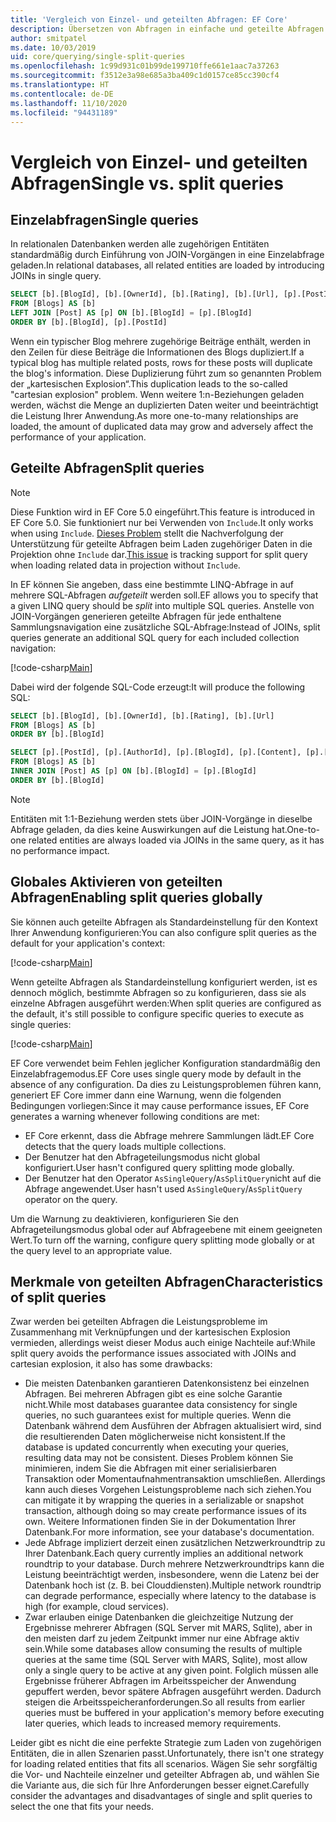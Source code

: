 ```yaml
---
title: 'Vergleich von Einzel- und geteilten Abfragen: EF Core'
description: Übersetzen von Abfragen in einfache und geteilte Abfragen in SQL mit Entity Framework Core
author: smitpatel
ms.date: 10/03/2019
uid: core/querying/single-split-queries
ms.openlocfilehash: 1c99d931c01b99de199710ffe661e1aac7a37263
ms.sourcegitcommit: f3512e3a98e685a3ba409c1d0157ce85cc390cf4
ms.translationtype: HT
ms.contentlocale: de-DE
ms.lasthandoff: 11/10/2020
ms.locfileid: "94431189"
---
```

# <a name="single-vs-split-queries"></a><span data-ttu-id="223a3-103">Vergleich von Einzel- und geteilten Abfragen</span><span class="sxs-lookup"><span data-stu-id="223a3-103">Single vs. split queries</span></span>

## <a name="single-queries"></a><span data-ttu-id="223a3-104">Einzelabfragen</span><span class="sxs-lookup"><span data-stu-id="223a3-104">Single queries</span></span>

<span data-ttu-id="223a3-105">In relationalen Datenbanken werden alle zugehörigen Entitäten standardmäßig durch Einführung von JOIN-Vorgängen in eine Einzelabfrage geladen.</span><span class="sxs-lookup"><span data-stu-id="223a3-105">In relational databases, all related entities are loaded by introducing JOINs in single query.</span></span>

```sql
SELECT [b].[BlogId], [b].[OwnerId], [b].[Rating], [b].[Url], [p].[PostId], [p].[AuthorId], [p].[BlogId], [p].[Content], [p].[Rating], [p].[Title]
FROM [Blogs] AS [b]
LEFT JOIN [Post] AS [p] ON [b].[BlogId] = [p].[BlogId]
ORDER BY [b].[BlogId], [p].[PostId]
```

<span data-ttu-id="223a3-106">Wenn ein typischer Blog mehrere zugehörige Beiträge enthält, werden in den Zeilen für diese Beiträge die Informationen des Blogs dupliziert.</span><span class="sxs-lookup"><span data-stu-id="223a3-106">If a typical blog has multiple related posts, rows for these posts will duplicate the blog's information.</span></span> <span data-ttu-id="223a3-107">Diese Duplizierung führt zum so genannten Problem der „kartesischen Explosion“.</span><span class="sxs-lookup"><span data-stu-id="223a3-107">This duplication leads to the so-called "cartesian explosion" problem.</span></span> <span data-ttu-id="223a3-108">Wenn weitere 1:n-Beziehungen geladen werden, wächst die Menge an duplizierten Daten weiter und beeinträchtigt die Leistung Ihrer Anwendung.</span><span class="sxs-lookup"><span data-stu-id="223a3-108">As more one-to-many relationships are loaded, the amount of duplicated data may grow and adversely affect the performance of your application.</span></span>

## <a name="split-queries"></a><span data-ttu-id="223a3-109">Geteilte Abfragen</span><span class="sxs-lookup"><span data-stu-id="223a3-109">Split queries</span></span>

> [!NOTE]
> <span data-ttu-id="223a3-110">Diese Funktion wird in EF Core 5.0 eingeführt.</span><span class="sxs-lookup"><span data-stu-id="223a3-110">This feature is introduced in EF Core 5.0.</span></span> <span data-ttu-id="223a3-111">Sie funktioniert nur bei Verwenden von `Include`.</span><span class="sxs-lookup"><span data-stu-id="223a3-111">It only works when using `Include`.</span></span> <span data-ttu-id="223a3-112">[Dieses Problem](https://github.com/dotnet/efcore/issues/21234) stellt die Nachverfolgung der Unterstützung für geteilte Abfragen beim Laden zugehöriger Daten in die Projektion ohne `Include` dar.</span><span class="sxs-lookup"><span data-stu-id="223a3-112">[This issue](https://github.com/dotnet/efcore/issues/21234) is tracking support for split query when loading related data in projection without `Include`.</span></span>

<span data-ttu-id="223a3-113">In EF können Sie angeben, dass eine bestimmte LINQ-Abfrage in auf mehrere SQL-Abfragen *aufgeteilt* werden soll.</span><span class="sxs-lookup"><span data-stu-id="223a3-113">EF allows you to specify that a given LINQ query should be *split* into multiple SQL queries.</span></span> <span data-ttu-id="223a3-114">Anstelle von JOIN-Vorgängen generieren geteilte Abfragen für jede enthaltene Sammlungsnavigation eine zusätzliche SQL-Abfrage:</span><span class="sxs-lookup"><span data-stu-id="223a3-114">Instead of JOINs, split queries generate an additional SQL query for each included collection navigation:</span></span>

[!code-csharp[Main](../../../samples/core/Querying/RelatedData/Program.cs?name=AsSplitQuery&highlight=5)]

<span data-ttu-id="223a3-115">Dabei wird der folgende SQL-Code erzeugt:</span><span class="sxs-lookup"><span data-stu-id="223a3-115">It will produce the following SQL:</span></span>

```sql
SELECT [b].[BlogId], [b].[OwnerId], [b].[Rating], [b].[Url]
FROM [Blogs] AS [b]
ORDER BY [b].[BlogId]

SELECT [p].[PostId], [p].[AuthorId], [p].[BlogId], [p].[Content], [p].[Rating], [p].[Title], [b].[BlogId]
FROM [Blogs] AS [b]
INNER JOIN [Post] AS [p] ON [b].[BlogId] = [p].[BlogId]
ORDER BY [b].[BlogId]
```

> [!NOTE]
> <span data-ttu-id="223a3-116">Entitäten mit 1:1-Beziehung werden stets über JOIN-Vorgänge in dieselbe Abfrage geladen, da dies keine Auswirkungen auf die Leistung hat.</span><span class="sxs-lookup"><span data-stu-id="223a3-116">One-to-one related entities are always loaded via JOINs in the same query, as it has no performance impact.</span></span>

## <a name="enabling-split-queries-globally"></a><span data-ttu-id="223a3-117">Globales Aktivieren von geteilten Abfragen</span><span class="sxs-lookup"><span data-stu-id="223a3-117">Enabling split queries globally</span></span>

<span data-ttu-id="223a3-118">Sie können auch geteilte Abfragen als Standardeinstellung für den Kontext Ihrer Anwendung konfigurieren:</span><span class="sxs-lookup"><span data-stu-id="223a3-118">You can also configure split queries as the default for your application's context:</span></span>

[!code-csharp[Main](../../../samples/core/Querying/RelatedData/SplitQueriesBloggingContext.cs?name=QuerySplittingBehaviorSplitQuery&highlight=6)]

<span data-ttu-id="223a3-119">Wenn geteilte Abfragen als Standardeinstellung konfiguriert werden, ist es dennoch möglich, bestimmte Abfragen so zu konfigurieren, dass sie als einzelne Abfragen ausgeführt werden:</span><span class="sxs-lookup"><span data-stu-id="223a3-119">When split queries are configured as the default, it's still possible to configure specific queries to execute as single queries:</span></span>

[!code-csharp[Main](../../../samples/core/Querying/RelatedData/Program.cs?name=AsSingleQuery&highlight=5)]

<span data-ttu-id="223a3-120">EF Core verwendet beim Fehlen jeglicher Konfiguration standardmäßig den Einzelabfragemodus.</span><span class="sxs-lookup"><span data-stu-id="223a3-120">EF Core uses single query mode by default in the absence of any configuration.</span></span> <span data-ttu-id="223a3-121">Da dies zu Leistungsproblemen führen kann, generiert EF Core immer dann eine Warnung, wenn die folgenden Bedingungen vorliegen:</span><span class="sxs-lookup"><span data-stu-id="223a3-121">Since it may cause performance issues, EF Core generates a warning whenever following conditions are met:</span></span>

- <span data-ttu-id="223a3-122">EF Core erkennt, dass die Abfrage mehrere Sammlungen lädt.</span><span class="sxs-lookup"><span data-stu-id="223a3-122">EF Core detects that the query loads multiple collections.</span></span>
- <span data-ttu-id="223a3-123">Der Benutzer hat den Abfrageteilungsmodus nicht global konfiguriert.</span><span class="sxs-lookup"><span data-stu-id="223a3-123">User hasn't configured query splitting mode globally.</span></span>
- <span data-ttu-id="223a3-124">Der Benutzer hat den Operator `AsSingleQuery`/`AsSplitQuery`nicht auf die Abfrage angewendet.</span><span class="sxs-lookup"><span data-stu-id="223a3-124">User hasn't used `AsSingleQuery`/`AsSplitQuery` operator on the query.</span></span>

<span data-ttu-id="223a3-125">Um die Warnung zu deaktivieren, konfigurieren Sie den Abfrageteilungsmodus global oder auf Abfrageebene mit einem geeigneten Wert.</span><span class="sxs-lookup"><span data-stu-id="223a3-125">To turn off the warning, configure query splitting mode globally or at the query level to an appropriate value.</span></span>

## <a name="characteristics-of-split-queries"></a><span data-ttu-id="223a3-126">Merkmale von geteilten Abfragen</span><span class="sxs-lookup"><span data-stu-id="223a3-126">Characteristics of split queries</span></span>

<span data-ttu-id="223a3-127">Zwar werden bei geteilten Abfragen die Leistungsprobleme im Zusammenhang mit Verknüpfungen und der kartesischen Explosion vermieden, allerdings weist dieser Modus auch einige Nachteile auf:</span><span class="sxs-lookup"><span data-stu-id="223a3-127">While split query avoids the performance issues associated with JOINs and cartesian explosion, it also has some drawbacks:</span></span>

- <span data-ttu-id="223a3-128">Die meisten Datenbanken garantieren Datenkonsistenz bei einzelnen Abfragen. Bei mehreren Abfragen gibt es eine solche Garantie nicht.</span><span class="sxs-lookup"><span data-stu-id="223a3-128">While most databases guarantee data consistency for single queries, no such guarantees exist for multiple queries.</span></span> <span data-ttu-id="223a3-129">Wenn die Datenbank während dem Ausführen der Abfragen aktualisiert wird, sind die resultierenden Daten möglicherweise nicht konsistent.</span><span class="sxs-lookup"><span data-stu-id="223a3-129">If the database is updated concurrently when executing your queries, resulting data may not be consistent.</span></span> <span data-ttu-id="223a3-130">Dieses Problem können Sie minimieren, indem Sie die Abfragen mit einer serialisierbaren Transaktion oder Momentaufnahmentransaktion umschließen. Allerdings kann auch dieses Vorgehen Leistungsprobleme nach sich ziehen.</span><span class="sxs-lookup"><span data-stu-id="223a3-130">You can mitigate it by wrapping the queries in a serializable or snapshot transaction, although doing so may create performance issues of its own.</span></span> <span data-ttu-id="223a3-131">Weitere Informationen finden Sie in der Dokumentation Ihrer Datenbank.</span><span class="sxs-lookup"><span data-stu-id="223a3-131">For more information, see your database's documentation.</span></span>
- <span data-ttu-id="223a3-132">Jede Abfrage impliziert derzeit einen zusätzlichen Netzwerkroundtrip zu Ihrer Datenbank.</span><span class="sxs-lookup"><span data-stu-id="223a3-132">Each query currently implies an additional network roundtrip to your database.</span></span> <span data-ttu-id="223a3-133">Durch mehrere Netzwerkroundtrips kann die Leistung beeinträchtigt werden, insbesondere, wenn die Latenz bei der Datenbank hoch ist (z. B. bei Clouddiensten).</span><span class="sxs-lookup"><span data-stu-id="223a3-133">Multiple network roundtrip can degrade performance, especially where latency to the database is high (for example, cloud services).</span></span>
- <span data-ttu-id="223a3-134">Zwar erlauben einige Datenbanken die gleichzeitige Nutzung der Ergebnisse mehrerer Abfragen (SQL Server mit MARS, Sqlite), aber in den meisten darf zu jedem Zeitpunkt immer nur eine Abfrage aktiv sein.</span><span class="sxs-lookup"><span data-stu-id="223a3-134">While some databases allow consuming the results of multiple queries at the same time (SQL Server with MARS, Sqlite), most allow only a single query to be active at any given point.</span></span> <span data-ttu-id="223a3-135">Folglich müssen alle Ergebnisse früherer Abfragen im Arbeitsspeicher der Anwendung gepuffert werden, bevor spätere Abfragen ausgeführt werden. Dadurch steigen die Arbeitsspeicheranforderungen.</span><span class="sxs-lookup"><span data-stu-id="223a3-135">So all results from earlier queries must be buffered in your application's memory before executing later queries, which leads to increased memory requirements.</span></span>

<span data-ttu-id="223a3-136">Leider gibt es nicht die eine perfekte Strategie zum Laden von zugehörigen Entitäten, die in allen Szenarien passt.</span><span class="sxs-lookup"><span data-stu-id="223a3-136">Unfortunately, there isn't one strategy for loading related entities that fits all scenarios.</span></span> <span data-ttu-id="223a3-137">Wägen Sie sehr sorgfältig die Vor- und Nachteile einzelner und geteilter Abfragen ab, und wählen Sie die Variante aus, die sich für Ihre Anforderungen besser eignet.</span><span class="sxs-lookup"><span data-stu-id="223a3-137">Carefully consider the advantages and disadvantages of single and split queries to select the one that fits your needs.</span></span>
